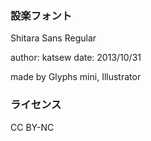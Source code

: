 ### 設楽フォント ###  

Shitara Sans Regular

author: katsew
date: 2013/10/31

made by Glyphs mini, Illustrator

### ライセンス ###  

CC BY-NC


